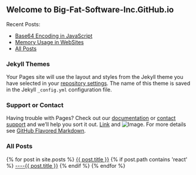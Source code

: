 ## Welcome to Big-Fat-Software-Inc.GitHub.io

Recent Posts:
- [Base64 Encoding in JavaScript](http://big-fat-software-inc.github.io/Base64%20Encoding%20in%20JavaScript.html)
- [Memory Usage in WebSites](http://big-fat-software-inc.github.io/Memory%20Usage%20in%20WebSites.html)
- [All Posts](http://big-fat-software-inc.github.io/all%20posts.html)

### Jekyll Themes

Your Pages site will use the layout and styles from the Jekyll theme you have selected in your [repository settings](https://github.com/big-fat-software-inc/big-fat-software-inc.github.io/settings). The name of this theme is saved in the Jekyll `_config.yml` configuration file.

### Support or Contact

Having trouble with Pages? Check out our [documentation](https://docs.github.com/categories/github-pages-basics/) or [contact support](https://github.com/contact) and we’ll help you sort it out. [Link](url) and ![Image](src). For more details see [GitHub Flavored Markdown](https://guides.github.com/features/mastering-markdown/).


### All Posts
{% for post in site.posts %}
  <a href='{{ post.url }}'>{{ post.title }}</a>
  {% if post.path contains 'react' %}
      <a href='{{ post.url }}'>----{{ post.title }}</a>
  {% endif %}
{% endfor %}  